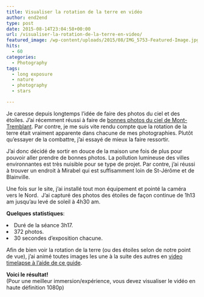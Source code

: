 ```yaml
---
title: Visualiser la rotation de la terre en vidéo
author: end2end
type: post
date: 2015-08-14T23:04:58+00:00
url: /visualiser-la-rotation-de-la-terre-en-video/
featured_image: /wp-content/uploads/2015/08/IMG_5753-Featured-Image.jpg
hits:
  - 60
categories:
  - Photography
tags:
  - long exposure
  - nature
  - photography
  - stars

---
```

Je caresse depuis longtemps l&#8217;idée de faire des photos du ciel et des étoiles. J&#8217;ai récemment réussi à faire de [bonnes photos du ciel de Mont-Tremblant][1]. Par contre, je me suis vite rendu compte que la rotation de la terre était vraiment apparente dans chacune de mes photographies. Plutôt qu&#8217;essayer de la combattre, j&#8217;ai essayé de mieux la faire ressortir.<!--more-->

J&#8217;ai donc décidé de sortir en douce de la maison une fois de plus pour pouvoir aller prendre de bonnes photos. La pollution lumineuse des villes environnantes est très nuisible pour se type de projet. Par contre, j&#8217;ai réussi à trouver un endroit à Mirabel qui est suffisamment loin de St-Jérôme et de Blainville.

Une fois sur le site, j&#8217;ai installé tout mon équipement et pointé la caméra vers le Nord.  J&#8217;ai capturé des photos des étoiles de façon continue de 1h13 am jusqu&#8217;au levé de soleil à 4h30 am.

**Quelques statistiques**:

<li style="text-align: justify;">
  Duré de la séance 3h17.
</li>
<li style="text-align: justify;">
  372 photos.
</li>
<li style="text-align: justify;">
  30 secondes d&#8217;exposition chacune.
</li>

Afin de bien voir la rotation de la terre (ou des étoiles selon de notre point de vue), j&#8217;ai animé toutes images les une à la suite des autres en [video timelapse à l&#8217;aide de ce guide][2].

**Voici le résultat!**  
(Pour une meilleur immersion/expérience, vous devez visualiser le vidéo en haute définition 1080p)

 [1]: /ciel-etoile-au-parc-nationale-du-mont-tremblant/
 [2]: /how-to-make-a-time-lapse-video-with-free-tools-and-a-dslr-camera/